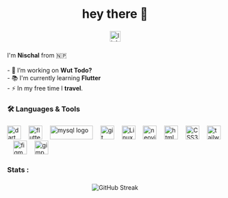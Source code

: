<h1 align="center">hey there 👋</h1>

###

<div align="center">
  <a href="https://linkedin.com/in/therealhex/">
  <img src="https://img.shields.io/static/v1?message=LinkedIn&logo=linkedin&label=&color=0077B5&logoColor=white&labelColor=&style=for-the-badge" height="25" alt="linkedin logo"  />
  </a>
</div>

###

<p align="left">I'm <b>Nischal</b> from 🇳🇵<br><br>
  - 🔭 I’m working on <b>Wut Todo?</b><br>
  - 📚 I'm currently learning <b>Flutter</b><br>
  - ⚡ In my free time I <b>travel</b>.
</p>

###

<h3 align="left">🛠 Languages & Tools</h3>

###

<div align="left">
  <img src="https://img.shields.io/badge/Dart-0175C2?style=for-the-badge&logo=dart&logoColor=white" height="32" alt="dart logo"  />
  <img width="10" />
  <img src="https://img.shields.io/badge/Flutter-02569B?style=for-the-badge&logo=flutter&logoColor=white" height="32" alt="flutter logo"  />
  <img width="10" />
  
  <img src="https://img.shields.io/badge/MySQL-00000F?style=for-the-badge&logo=mysql&logoColor=white" height="32" width="100" alt="mysql logo"  />
  <img width="10" />
  <img src="https://img.shields.io/badge/GIT-E44C30?style=for-the-badge&logo=git&logoColor=white" height="32" alt="git logo"  />
  <img width="10" />
  <img src="https://img.shields.io/badge/Linux-FCC624?style=for-the-badge&logo=linux&logoColor=black" height="32" alt="Linux logo"  />
  <img width="10" />
  <img src="https://img.shields.io/badge/NeoVim-%2357A143.svg?&style=for-the-badge&logo=neovim&logoColor=white" height="32" alt="neovim logo"  />
  <img width="10" />
  
  <img src="https://img.shields.io/badge/HTML5-E34F26?style=for-the-badge&logo=html5&logoColor=white" height="32" alt="html5 logo"  />
  <img width="10" />
  <img src="https://img.shields.io/badge/CSS3-1572B6?style=for-the-badge&logo=css3&logoColor=white" height="32" alt="CSS3 logo"  />
  <img width="10" />
  <img src="https://img.shields.io/badge/Tailwind_CSS-38B2AC?style=for-the-badge&logo=tailwind-css&logoColor=white" height="32" alt="tailwindcss logo"  />
  <img width="10" />
  
  <img src="https://img.shields.io/badge/Figma-F24E1E?style=for-the-badge&logo=figma&logoColor=white" height="32" alt="figma logo"  />
  <img width="10" />
  <img src="https://img.shields.io/badge/gimp-5C5543?style=for-the-badge&logo=gimp&logoColor=white" height="32" alt="gimp logo"  />
  <img width="10" />
</div>

###

<h3 align="left">Stats :</h3>

###

<div align="center">
<img src="https://streak-stats.demolab.com?user=therealhex&theme=youtube-dark&hide_border=true&date_format=j%20M%5B%20Y%5D&card_width=550&stroke=979797AE&dates=FFFFFF&ring=EBEBEB&background=0D1117&sideLabels=D9D9D9&fire=EB9A07&sideNums=8AB6EB&currStreakLabel=EBEBEB&currStreakNum=EBEBEB&excludeDaysLabel=FFFFFF&border=0D1117" alt="GitHub Streak" />
</div>

